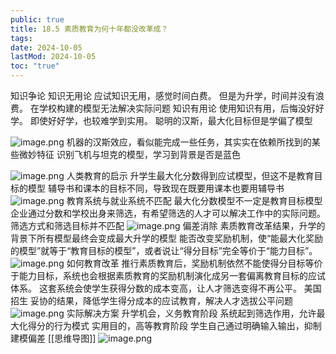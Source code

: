 ```yaml
---
public: true
title: 18.5 素质教育为何十年都没改革成？
tags:
date: 2024-10-05
lastMod: 2024-10-05
toc: "true"
---
```


知识争论
知识无用论
应试知识无用，感觉时间白费。
但是为升学，时间并没有浪费。
在学校构建的模型无法解决实际问题
知识有用论
使用知识有用，后悔没好好学。
即使好好学，也较难学到实用。
聪明的汉斯，最大化目标但是学偏了模型

![image.png](/assets/image_1697204892285_0.png)
机器的汉斯效应，看似能完成一些任务，其实实在依赖所找到的某些微妙特征
识别飞机与坦克的模型，学习到背景是否是蓝色

![image.png](/assets/image_1697204994835_0.png)
人类教育的启示
升学生最大化分数得到应试模型，但这不是教育目标的模型
辅导书和课本的目标不同，导致现在既要用课本也要用辅导书
![image.png](/assets/image_1697205118627_0.png)
教育系统与就业系统不匹配
最大化分数模型不一定是教育目标模型
企业通过分数和学校出身来筛选，有希望筛选的人才可以解决工作中的实际问题。筛选方式和筛选目标并不匹配
![image.png](/assets/image_1697205783160_0.png)
偏差消除
素质教育改革结果，升学的背景下所有模型最终会变成最大升学的模型
能否改变奖励机制，使“能最大化奖励的模型”就等于“教育目标的模型”，或者说让“得分目标”完全等价于“能力目标”。
![image.png](/assets/image_1697206050910_0.png)
如何教育改革
推行素质教育后，奖励机制依然不能使得分目标等价于能力目标，系统也会根据素质教育的奖励机制演化成另一套偏离教育目标的应试体系。
这套系统会使学生获得分数的成本变高，让人才筛选变得不再公平。
美国招生
妥协的结果，降低学生得分成本的应试教育，解决人才选拔公平问题
![image.png](/assets/image_1697206327270_0.png)
实际解决方案
升学机会，义务教育阶段
系统起到筛选作用，允许最大化得分的行为模式
实用目的，高等教育阶段
学生自己通过明确输入输出，抑制建模偏差
[[思维导图]]
![image.png](/assets/image_1697204799932_0.png)